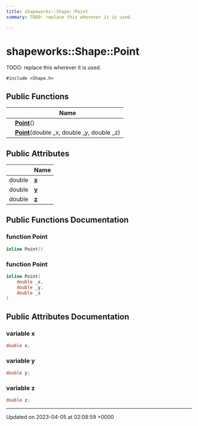 ```yaml
---
title: shapeworks::Shape::Point
summary: TODO: replace this wherever it is used. 

---
```


# shapeworks::Shape::Point



TODO: replace this wherever it is used. 


`#include <Shape.h>`

## Public Functions

|                | Name           |
| -------------- | -------------- |
| | **[Point](../Classes/classshapeworks_1_1Shape_1_1Point.md#function-point)**() |
| | **[Point](../Classes/classshapeworks_1_1Shape_1_1Point.md#function-point)**(double _x, double _y, double _z) |

## Public Attributes

|                | Name           |
| -------------- | -------------- |
| double | **[x](../Classes/classshapeworks_1_1Shape_1_1Point.md#variable-x)**  |
| double | **[y](../Classes/classshapeworks_1_1Shape_1_1Point.md#variable-y)**  |
| double | **[z](../Classes/classshapeworks_1_1Shape_1_1Point.md#variable-z)**  |

## Public Functions Documentation

### function Point

```cpp
inline Point()
```


### function Point

```cpp
inline Point(
    double _x,
    double _y,
    double _z
)
```


## Public Attributes Documentation

### variable x

```cpp
double x;
```


### variable y

```cpp
double y;
```


### variable z

```cpp
double z;
```


-------------------------------

Updated on 2023-04-05 at 02:08:59 +0000